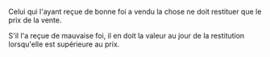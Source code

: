 Celui qui l'ayant reçue de bonne foi a vendu la chose ne doit restituer que le prix de la vente.


S'il l'a reçue de mauvaise foi, il en doit la valeur au jour de la restitution lorsqu'elle est supérieure au prix.

